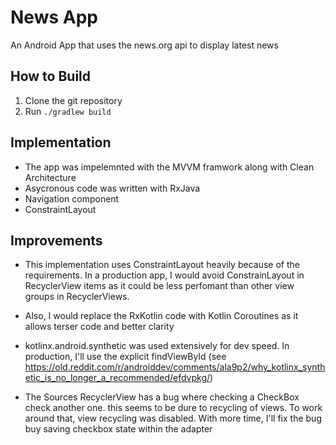 # News App

An Android App that uses the news.org api to display latest news


## How to Build

1. Clone the git repository
2. Run `./gradlew build`

## Implementation
- The app was impelemnted with the MVVM framwork along with Clean Architecture
- Asycronous code was written with RxJava
- Navigation component
- ConstraintLayout

## Improvements
- This implementation uses ConstraintLayout heavily because of the requirements. In a production app, I would avoid ConstrainLayout in RecyclerView items as it could be less perfomant than other view groups in RecyclerViews.

- Also, I would replace the RxKotlin code with Kotlin Coroutines as it allows terser code and better clarity

- kotlinx.android.synthetic was used extensively for dev speed. In production, I'll use the explicit findViewById (see https://old.reddit.com/r/androiddev/comments/ala9p2/why_kotlinx_synthetic_is_no_longer_a_recommended/efdvpkg/)

- The Sources RecyclerView has a bug where checking a CheckBox check another one. this seems to be dure to recycling of views. To work around that, view recycling was disabled. With more time, I'll fix the bug buy saving checkbox state within the adapter
